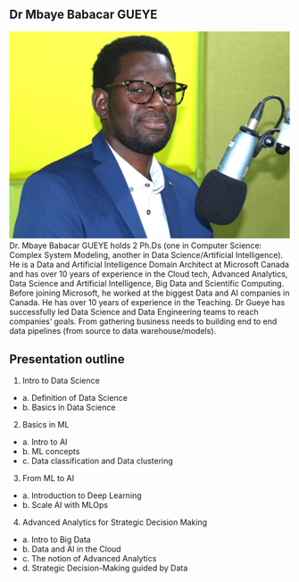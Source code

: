 ## Dr Mbaye Babacar GUEYE

![Dr Mbaye Babacar ](img/mbaye.png)
Dr. Mbaye Babacar GUEYE holds 2 Ph.Ds (one in Computer Science: Complex System Modeling, another in Data Science/Artificial Intelligence).
He is a Data and Artificial Intelligence Domain Architect at Microsoft Canada and has over 10 years of experience in the Cloud tech, Advanced Analytics, Data Science and Artificial Intelligence, Big Data and Scientific Computing.
Before joining Microsoft, he worked at the biggest Data and AI companies in Canada. He has over 10 years of experience in the Teaching. Dr Gueye has successfully led Data Science and Data Engineering teams to reach companies’ goals. From gathering business needs to building end to end data pipelines (from source to data warehouse/models). 


## Presentation outline
1. Intro to Data Science
 - a. Definition of Data Science
 - b. Basics in Data Science
2. Basics in ML
 - a. Intro to AI
 - b. ML concepts
 - c. Data classification and Data clustering
3. From ML to AI
 - a. Introduction to Deep Learning
 - b. Scale AI with MLOps
4. Advanced Analytics for Strategic Decision Making
 - a. Intro to Big Data
 - b. Data and AI in the Cloud
 - c. The notion of Advanced Analytics
 - d. Strategic Decision-Making guided by Data